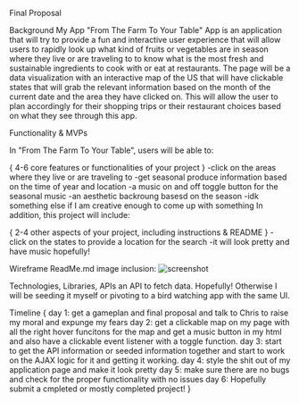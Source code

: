 Final Proposal

Background
My App "From The Farm To Your Table" App is an application that will try to provide a fun and interactive user experience that will allow users to rapidly look up what kind of fruits or vegetables are in season where they live or are traveling to to know what is the most fresh and sustainable ingredients to cook with or eat at restaurants. The page will be a data visualization with an interactive map of the US that will have clickable states that will grab the relevant information based on the month of the current date and the area they have clicked on. This will allow the user to plan accordingly for their shopping trips or their restaurant choices based on what they see through this app.

Functionality & MVPs

In "From The Farm To Your Table", users will be able to:

{ 4-6 core features or functionalities of your project }
-click on the areas where they live or are traveling to
-get seasonal produce information based on the time of year and location
-a music on and off toggle button for the seasonal music
-an aesthetic backroung basesd on the season
-idk something else if I am creative enough to come up with something
In addition, this project will include:

{ 2-4 other aspects of your project, including instructions & README }
-click on the states to provide a location for the search
-it will look pretty and have music hopefully!

Wireframe
ReadMe.md image inclusion: ![screenshot](./ReadMe_Wireframe/Screenshot.png)


Technologies, Libraries, APIs
an API to fetch data. Hopefully! Otherwise I will be seeding it myself or pivoting to a bird watching app with the same UI.

Timeline {
    day 1: get a gameplan and final proposal and talk to Chris to raise my moral and expunge my fears
    day 2: get a clickable map on my page with all the right hover funcitons for the map and get a music button in my html and also have a clickable event listener with a toggle function.
    day 3: start to get the API information or seeded information together and start to work on the AJAX logic for it and getting it working.
    day 4: style the shit out of my application page and make it look pretty
    day 5: make sure there are no bugs and check for the proper functionality with no issues
    day 6: Hopefully submit a cmpleted or mostly completed project!
}
